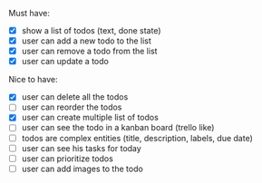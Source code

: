 Must have:

- [x] show a list of todos (text, done state)
- [x] user can add a new todo to the list
- [x] user can remove a todo from the list
- [x] user can update a todo

Nice to have:

- [x] user can delete all the todos
- [ ] user can reorder the todos
- [x] user can create multiple list of todos
- [ ] user can see the todo in a kanban board (trello like)
- [ ] todos are complex entities (title, description, labels, due date)
- [ ] user can see his tasks for today
- [ ] user can prioritize todos
- [ ] user can add images to the todo
